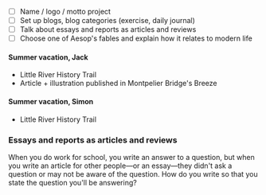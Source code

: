 * [ ] Name / logo / motto project
* [ ] Set up blogs, blog categories (exercise, daily journal)
* [ ] Talk about essays and reports as articles and reviews
* [ ] Choose one of Aesop's fables and explain how it relates to modern life

#### Summer vacation, Jack

* Little River History Trail
* Article + illustration published in Montpelier Bridge's Breeze

#### Summer vacation, Simon

* Little River History Trail

### Essays and reports as articles and reviews

When you do work for school, you write an answer to a question, but when you write an article for other people—or an essay—they didn't ask a question or may not be aware of the question. How do you write so that you state the question you'll be answering?

